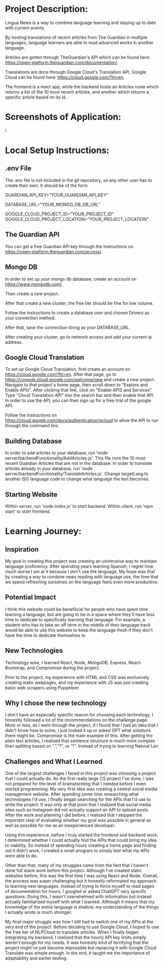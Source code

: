 # Project Description:
Lingua News is a way to combine language learning and staying up to date with current events.

By hosting translations of recent articles from The Guardian in multiple languages, language learners are able to read advanced works in another language.

Articles are gotten through TheGuardian's API which can be found here: https://open-platform.theguardian.com/documentation/.

Translations are done through Google Cloud's Translation API, Google Cloud can be found here: https://cloud.google.com/?hl=en.

The frontend is a react app, while the backend hosts an Articles route which returns a list of the 10 most recent articles, and another which returns a specific article based on its id.

# Screenshots of Application:

!

# Local Setup Instructions:
## .env File
The .env file is not included in the git repository, so any other user has to create their own.
It should be of the form.

GUARDIAN_API_KEY="YOUR_GUARDIAN_API_KEY"

DATABASE_URL="YOUR_MONGO_DB_DB_URL"

GOOGLE_CLOUD_PROJECT_ID="YOUR_PROJECT_ID"
GOOGLE_CLOUD_PROJECT_LOCATION="YOUR_PROJECT_LOCATION"

## The Guardian API

You can get a free Guardian API key through the instructions on https://open-platform.theguardian.com/access/.

## Mongo DB
In order to set up your mongo db database, create an account on https://www.mongodb.com/.

Then create a new project.

After that create a new cluster, the free tier should be fine for low volume.

Follow the instructions to create a database user and choose Drivers as your connection method.

After that, save the connection string as your DATABASE_URL.

After creating your cluster, go to network access and add your current ip address.

## Google Cloud Translation

To set up Google Cloud Translation, first create an account on https://cloud.google.com/?hl=en.
After that page, go to https://console.cloud.google.com/welcome/new and create a new project.
Navigate to that project's home page, then scroll down to "Explore and Enable APIs".
After clicking that link, click on "Enable APIS and Services".
Type "Cloud Translation API" into the search bar and then enable that API.
In order to use the API, you can then sign up for a free trial of the google API.

Follow the instructions on https://cloud.google.com/docs/authentication/gcloud to allow the API to run through the command line.

## Building Database

In order to add articles to your database, run 'node server/backendFunctionality/AddArticles.js'. This file runs the 10 most recent Guardian Articles that are not in the database.
In order to translate articles already in your database, run 'node server/backendFunctionality/TranslatrArticles.js'. Change targetLang to another ISO language code to change what language the text becomes.

## Starting Website

Within server, run 'node index.js' to start backend.
Within client, run 'npm start' to start frontend.

# Learning Journey:

## Inspiration
My goal in creating this project was creating an unintrusive way to maintain language proficiency. After spending years learning Spanish, I regret how much worse I am at it because I don't use the language. My hope was that by creating a way to combine news reading with language use, the time that we spend refreshing ourselves on the language feels even more productive.

## Potential Impact
I think this website could be benefiicial for people who have spent time learning a language, but are going to be in a space where they'll have less time to dedicate to specifically learning that language. For example, a student who has to take an off term in the middle of their language track would be able to use this website to keep the language fresh if they don't have the time to dedicate themselves to

## New Technologies
Technology wise, I learned React, Node, MongoDB, Express, React-Bootstrap, and Compromise during the project.

Prior to the project, my experience with HTML and CSS was exclusively creating static webpages, and my experience with JS was just creating basic web scrapers using Puppeteer.

## Why I chose the new technology
I don't have an especially specific reason for choosing each technology. I honestly followed a lot of the recommendations on the challenge page. More or less, as I went through the project, if I found that I had an idea that I didn't know how to solve, I just looked it up or asked GPT what solutions there might be. Compromise is the main example of this. After getting the plain text articles, I realized that sentence structure is much more complex than splitting based on ".","?", or "!". Instead of trying to learning Natural Lan

## Challenges and What I Learned
One of the largest challenges I faced in this project was choosing a project that I could actually do. As the first really large CS project I've done, I was not prepared for the level of brainstorming that I needed before I even started programming. My very first idea was creating a central social media management website. After spending some time researching what technologies I'd use, I finally began searching for the APIs that I'd use to write the project. It was only at that point that I realized that social media sites such as Instagram did not actually support an API to upload posts. After the work and planning I did before, I realized that I skipped the important step of evaluating whether my goal was possible in general as well as possible for me as an inexperienced developer.

Using this experience, before I truly started the frontend and backend work, I determined whether I could actually find the APIs that could bring my idea to viability. So instead of spending hours creating a home page and finding out it didn't work, I created a small program to simply test what my APIs were able to do.

Other than that, many of my struggles came from the fact that I haven't done full stack work before this project. Although I've created static websites before, this was the first time I was using React and Node. Overall, the process was super challenging but it honestly reformated my approach to learning new languages. Instead of trying to force myself to read pages of documentation for hours, I googled or asked ChatGPT very specific questions. Doing this, I wasn't overwhelmed with information but instead actually familiarized myself with what I learned. Although it means that my knowledge of the entire language is shallow, my understanding of the things I actually wrote is much stronger.

My final major struggle was how I still had to switch one of my APIs at the very end of the project. Before deciding to use Google Cloud, I hoped to use the free tier of NLPCloud to translate articles. When I finally began integrating my backend, I realized that the hourly API key limits simply weren't enough for my needs. It was honestly kind of terrifying that the project might've just become impossible but replacing it with Google Cloud Translate was simple enough. In the end, it taught me the importance of adaptability and earlier testing.